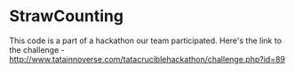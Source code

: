 # StrawCounting
This code is a part of a hackathon our team participated. Here's the link to the challenge - http://www.tatainnoverse.com/tatacruciblehackathon/challenge.php?id=89
